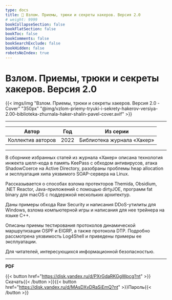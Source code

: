 ```yaml
---
type: docs
title: 🔷 Взлом. Приемы, трюки и секреты хакеров. Версия 2.0
# weight: 9999
bookCollapseSection: false
bookFlatSection: false
bookToc: false
bookComments: false
bookSearchExclude: false
bookHidden: false
robotsNoIndex: true
---
```


# Взлом. Приемы, трюки и секреты хакеров. Версия 2.0

{{< imgs/img "Взлом. Приемы, трюки и секреты хакеров. Версия 2.0 - Cover" "350px" "@img/vzlom-priemy-tryuki-i-sekrety-hakerov-versiya-2.00-biblioteka-zhurnala-haker-shalin-pavel-cover.avif" >}}

---

|       Автор       | Год  |          Из серии          |
| :---------------: | :--: | :------------------------: |
| Коллектив авторов | 2022 | Библиотека журнала «Хакер» |

---

В сборнике избранных статей из журнала «Хакер» описана технология инжекта шелл-кода в память KeePass с обходом антивирусов, атака ShadowCoerce на Active Directory, разобраны проблемы heap allocation и эксплуатация хипа уязвимого SOAP-сервера на Linux.

Рассказывается о способах взлома протекторов Themida, Obsidium, .NET Reactor, Java-приложений с помощью dirtyJOE, программ fat binary для macOS с поддержкой нескольких архитектур.

Даны примеры обхода Raw Security и написания DDoS-утилиты для Windows, взлома компьютерной игры и написания для нее трейнера на языке C++.

Описаны приемы тестирования протоколов динамической маршрутизации OSPF и EIGRP, а также протокола DTP. Подробно рассмотрена уязвимость Log4Shell и приведены примеры ее эксплуатации.

Для читателей, интересующихся информационной безопасностью.

---

**PDF**

{{< button href="https://disk.yandex.ru/d/PXrGdaRKGgWpcg?nt" >}}Скачать{{< /button >}}{{< button href="https://disk.yandex.ru/d/MAsDXvDRaSiEmQ?nt" >}}Пароль{{< /button >}}
